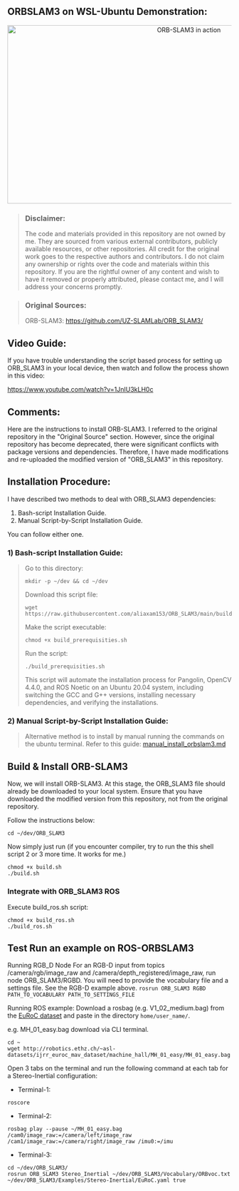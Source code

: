 ## ORBSLAM3 on WSL-Ubuntu Demonstration:
<p align="center">
  <img src="https://github.com/aliaxam153/ORBSLAM3-WSL/assets/146977640/d71efab3-655d-4c48-823a-de32ea22a349" width="800" height="400" alt="ORB-SLAM3 in action">
</p>


> ### Disclaimer:
>
> The code and materials provided in this repository are not owned by me. They are sourced from various external contributors, publicly available resources, or other repositories. All credit for the original
> work goes to the respective authors and contributors. I do not claim any ownership or rights over the code and materials within this repository.
> If you are the rightful owner of any content and wish to have it removed or properly attributed, please contact me, and I will address your concerns promptly.

> ### Original Sources:
> 
> ORB-SLAM3: https://github.com/UZ-SLAMLab/ORB_SLAM3/

## Video Guide:
If you have trouble understanding the script based process for setting up ORB_SLAM3 in your local device, then watch and follow the process shown in this video:

https://www.youtube.com/watch?v=1JnIU3kLH0c

## Comments: 
Here are the instructions to install ORB-SLAM3. I referred to the original repository  in the "Original Source" section. However, since the original repository has become deprecated, there were significant conflicts with package versions and dependencies. Therefore, I have made modifications and re-uploaded the modified version of "ORB_SLAM3" in this repository.

## Installation Procedure:
I have described two methods to deal with ORB_SLAM3 dependencies:

 1) Bash-script Installation Guide.
 2) Manual Script-by-Script Installation Guide.

You can follow either one.

### 1) Bash-script Installation Guide:

> Go to this directory:
>```
>mkdir -p ~/dev && cd ~/dev
>```
>Download this script file: 
>```
>wget https://raw.githubusercontent.com/aliaxam153/ORB_SLAM3/main/build_prerequisities.sh
>```
>Make the script executable:
>```
>chmod +x build_prerequisities.sh
>```
>Run the script:
>```
>./build_prerequisities.sh
>```
> This script will automate the installation process for Pangolin, OpenCV 4.4.0, and
> ROS Noetic on an Ubuntu 20.04 system, including switching the GCC and G++ versions, installing
> necessary dependencies, and verifying the installations.

### 2) Manual Script-by-Script Installation Guide:
> Alternative method is to install by manual running the commands on the ubuntu terminal. Refer to this guide: [manual_install_orbslam3.md](https://github.com/aliaxam153/ORB_SLAM3/blob/main/manual_install_orbslam3.md)

## Build & Install ORB-SLAM3
Now, we will install ORB-SLAM3. At this stage, the ORB_SLAM3 file should already be downloaded to your local system. Ensure that you have downloaded the modified version from this repository, not from the original repository.

Follow the instructions below:
```
cd ~/dev/ORB_SLAM3
```
Now simply just run (if you encounter compiler, try to run the this shell script 2 or 3 more time. It works for me.)
```
chmod +x build.sh
./build.sh
```
### Integrate with  ORB_SLAM3 ROS

Execute build_ros.sh script:
```
chmod +x build_ros.sh
./build_ros.sh
```
## Test Run an example on ROS-ORBSLAM3
Running RGB_D Node
For an RGB-D input from topics /camera/rgb/image_raw and /camera/depth_registered/image_raw, run node ORB_SLAM3/RGBD. You will need to provide the vocabulary file and a settings file. See the RGB-D example above.
```rosrun ORB_SLAM3 RGBD PATH_TO_VOCABULARY PATH_TO_SETTINGS_FILE```

Running ROS example: Download a rosbag (e.g. V1_02_medium.bag) from the [EuRoC dataset](http://projects.asl.ethz.ch/datasets/doku.php?id=kmavvisualinertialdatasets) and paste in the directory ```home/user_name/```.

e.g. MH_01_easy.bag download via CLI terminal.
```
cd ~
wget http://robotics.ethz.ch/~asl-datasets/ijrr_euroc_mav_dataset/machine_hall/MH_01_easy/MH_01_easy.bag
```

Open 3 tabs on the terminal and run the following command at each tab for a Stereo-Inertial configuration:

- Terminal-1:
```
roscore
```
- Terminal-2:
```
rosbag play --pause ~/MH_01_easy.bag /cam0/image_raw:=/camera/left/image_raw /cam1/image_raw:=/camera/right/image_raw /imu0:=/imu
```
- Terminal-3:
```
cd ~/dev/ORB_SLAM3/
rosrun ORB_SLAM3 Stereo_Inertial ~/dev/ORB_SLAM3/Vocabulary/ORBvoc.txt ~/dev/ORB_SLAM3/Examples/Stereo-Inertial/EuRoC.yaml true
```

